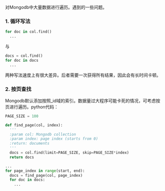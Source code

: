 对Mongodb中大量数据进行遍历。遇到的一些问题。


### 1. 循环写法

```python
for doc in col.find()
  ...
```

与

```python
docs = col.find()
for doc in docs
  ...
```

两种写法速度上有很大差异。后者需要一次获得所有结果，因此会有长时间卡顿。

### 2. 按页查找

Mongodb默认添加按照_id域的索引。数据量过大程序可能卡死的情况，可考虑按页进行遍历。python代码：

```python
PAGE_SIZE = 100

def find_page(col, index):
  '''
  :param col: Mongodb collection
  :param index: page index (starts from 0)
  :return: documents
  '''
  docs = col.find(limit=PAGE_SIZE, skip=PAGE_SIZE*index)
  return docs

...
for page_index in range(start, end):
  docs = find_page(col, page_index)
  for doc in docs:
    ...

```
